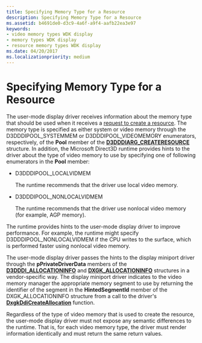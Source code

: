 ```yaml
---
title: Specifying Memory Type for a Resource
description: Specifying Memory Type for a Resource
ms.assetid: b4691de0-d3c9-4a6f-a9f4-aafb22ea3e97
keywords:
- video memory types WDK display
- memory types WDK display
- resource memory types WDK display
ms.date: 04/20/2017
ms.localizationpriority: medium
---
```


# Specifying Memory Type for a Resource


The user-mode display driver receives information about the memory type that should be used when it receives a [request to create a resource](requesting-and-using-surface-memory.md). The memory type is specified as either system or video memory through the D3DDDIPOOL\_SYSTEMMEM or D3DDDIPOOL\_VIDEOMEMORY enumerators, respectively, of the **Pool** member of the [**D3DDDIARG\_CREATERESOURCE**](/windows-hardware/drivers/ddi/d3dukmdt/ns-d3dukmdt-_d3dddiarg_createresource) structure. In addition, the Microsoft Direct3D runtime provides hints to the driver about the type of video memory to use by specifying one of following enumerators in the **Pool** member:

-   D3DDDIPOOL\_LOCALVIDMEM

    The runtime recommends that the driver use local video memory.

-   D3DDDIPOOL\_NONLOCALVIDMEM

    The runtime recommends that the driver use nonlocal video memory (for example, AGP memory).

The runtime provides hints to the user-mode display driver to improve performance. For example, the runtime might specify D3DDDIPOOL\_NONLOCALVIDMEM if the CPU writes to the surface, which is performed faster using nonlocal video memory.

The user-mode display driver passes the hints to the display miniport driver through the **pPrivateDriverData** members of the [**D3DDDI\_ALLOCATIONINFO**](/windows-hardware/drivers/ddi/d3dukmdt/ns-d3dukmdt-_d3dddi_allocationinfo) and [**DXGK\_ALLOCATIONINFO**](/windows-hardware/drivers/ddi/d3dkmddi/ns-d3dkmddi-_dxgk_allocationinfo) structures in a vendor-specific way. The display miniport driver indicates to the video memory manager the appropriate memory segment to use by returning the identifier of the segment in the **HintedSegmentId** member of the DXGK\_ALLOCATIONINFO structure from a call to the driver's [**DxgkDdiCreateAllocation**](/windows-hardware/drivers/ddi/d3dkmddi/nc-d3dkmddi-dxgkddi_createallocation) function.

Regardless of the type of video memory that is used to create the resource, the user-mode display driver must not expose any semantic differences to the runtime. That is, for each video memory type, the driver must render information identically and must return the same return values.

 

